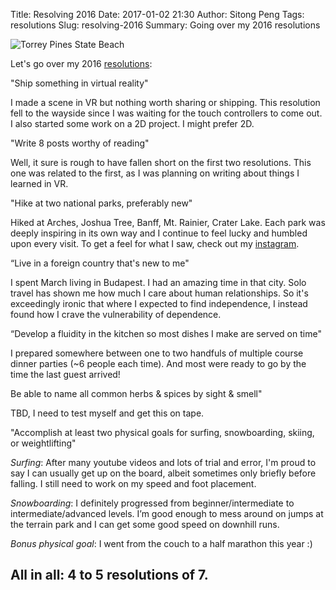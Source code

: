 Title: Resolving 2016
Date: 2017-01-02 21:30
Author: Sitong Peng
Tags: resolutions
Slug: resolving-2016
Summary: Going over my 2016 resolutions

![Torrey Pines State Beach](https://raw.github.com/stoneG/stoneg.github.com/master/images/tpstatebeach.jpg)

Let's go over my 2016 [resolutions](/posts/coming-up-in-2016.html):

<p class="quote">"Ship something in virtual reality"</p>

I made a scene in VR but nothing worth sharing or shipping. This resolution fell to the wayside since I was waiting for the touch controllers to come out. I also started some work on a 2D project. I might prefer 2D.

<p class="quote">"Write 8 posts worthy of reading"</p>

Well, it sure is rough to have fallen short on the first two resolutions. This one was related to the first, as I was planning on writing about things I learned in VR.

<p class="quote">"Hike at two national parks, preferably new"</p>

Hiked at Arches, Joshua Tree, Banff, Mt. Rainier, Crater Lake. Each park was deeply inspiring in its own way and I continue to feel lucky and humbled upon every visit. To get a feel for what I saw, check out my [instagram](https://instagram.com/stoneG).

<p class="quote">“Live in a foreign country that's new to me"</p>

I spent March living in Budapest. I had an amazing time in that city. Solo travel has shown me how much I care about human relationships. So it's exceedingly ironic that where I expected to find independence, I instead found how I crave the vulnerability of dependence.

<p class="quote">“Develop a fluidity in the kitchen so most dishes I make are served on time"</p>

I prepared somewhere between one to two handfuls of multiple course dinner parties (~6 people each time). And most were ready to go by the time the last guest arrived!

<p class="quote">Be able to name all common herbs & spices by sight & smell"</p>

TBD, I need to test myself and get this on tape.

<p class="quote">"Accomplish at least two physical goals for surfing, snowboarding, skiing, or weightlifting"</p>

*Surfing*: After many youtube videos and lots of trial and error, I'm proud to say I can usually get up on the board, albeit sometimes only briefly before falling. I still need to work on my speed and foot placement.

*Snowboarding*: I definitely progressed from beginner/intermediate to intermediate/advanced levels. I’m good enough to mess around on jumps at the terrain park and I can get some good speed on downhill runs.

*Bonus physical goal*: I went from the couch to a half marathon this year :)

## All in all: 4 to 5 resolutions of 7.
